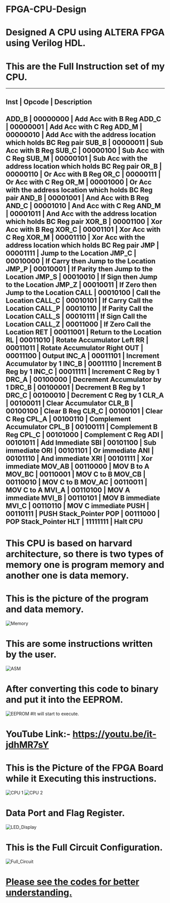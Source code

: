 # FPGA-CPU-Design
# Designed A CPU using ALTERA FPGA using Verilog HDL.
# This are the Full Instruction set of my CPU.
---------------------------------------------------------------
Inst   | Opcode   |   Description
---------------------------------------------------------------
ADD_B  | 00000000 | Add Acc with B Reg
ADD_C  | 00000001 | Add Acc with C Reg
ADD_M  | 00000010 | Add Acc with the address location which holds BC Reg pair
SUB_B  | 00000011 | Sub Acc with B Reg
SUB_C  | 00000100 | Sub Acc with C Reg
SUB_M  | 00000101 | Sub Acc with the address location which holds BC Reg pair
OR_B   | 00000110 | Or Acc with B Reg
OR_C   | 00000111 | Or Acc with C Reg
OR_M   | 00001000 | Or Acc with the address location which holds BC Reg pair
AND_B  | 00001001 | And Acc with B Reg
AND_C  | 00001010 | And Acc with C Reg
AND_M  | 00001011 | And Acc with the address location which holds BC Reg pair
XOR_B  | 00001100 | Xor Acc with B Reg
XOR_C  | 00001101 | Xor Acc with C Reg
XOR_M  | 00001110 | Xor Acc with the address location which holds BC Reg pair
JMP    | 00001111 | Jump to the Location
JMP_C  | 00010000 | If Carry then Jump to the Location
JMP_P  | 00010001 | If Parity then Jump to the Location
JMP_S  | 00010010 | If Sign then Jump to the Location
JMP_Z  | 00010011 | If Zero then Jump to the Location
CALL   | 00010100 | Call the Location
CALL_C | 00010101 | If Carry Call the Location
CALL_P | 00010110 | If Parity Call the Location
CALL_S | 00010111 | If Sign Call the Location
CALL_Z | 00011000 | If Zero Call the Location
RET    | 00011001 |	Return to the Location
RL     | 00011010 |	Rotate Accumulator Left
RR     | 00011011 |	Rotate Accumulator Right
OUT    | 00011100 | Output
INC_A  | 00011101 | Increment Accumulator by 1
INC_B  | 00011110 | Increment B Reg by 1
INC_C  | 00011111 | Increment C Reg by 1
DRC_A  | 00100000 | Decrement Accumulator by 1
DRC_B  | 00100001 | Decrement B Reg by 1
DRC_C  | 00100010 | Decrement C Reg by 1
CLR_A  | 00100011 | Clear Accumulator
CLR_B  | 00100100 | Clear B Reg
CLR_C  | 00100101 | Clear C Reg
CPL_A  | 00100110 | Complement  Accumulator
CPL_B  | 00100111 | Complement B Reg
CPL_C  | 00101000 | Complement C Reg
ADI    | 00101011 | Add Immediate
SBI    | 00101100 | Sub immediate
ORI    | 00101101 | Or immediate 
ANI    | 00101110 | And immediate
XRI    | 00101111 | Xor immediate
MOV_AB | 00110000 | MOV B to A
MOV_BC | 00110001 | MOV C to B
MOV_CB | 00110010 | MOV C to B
MOV_AC | 00110011 | MOV C to A
MVI_A  | 00110100 | MOV A immediate
MVI_B  | 00110101 | MOV B immediate
MVI_C  | 00110110 | MOV C immediate
PUSH   | 00110111 | PUSH Stack_Pointer
POP    | 00111000 | POP Stack_Pointer
HLT    | 11111111 | Halt CPU
---------------------------------------------------------------
# This CPU is based on harvard architecture, so there is two types of memory one is program memory and another one is data memory.
# This is the picture of the program and data memory.
![Memory](https://github.com/shuvabratadey/FPGA-CPU-Design/blob/main/Pictures/Memorys.JPG)
# This are some instructions written by the user.

![ASM](https://github.com/shuvabratadey/FPGA-CPU-Design/blob/main/Pictures/ASM_Code.JPG)

# After converting this code to binary and put it into the EEPROM.
![EEPROM](https://github.com/shuvabratadey/FPGA-CPU-Design/blob/main/FPGA%20EEPROM/EEPROM.jpg)
#It will start to execute.
# YouTube Link:- https://youtu.be/it-jdhMR7sY
# This is the Picture of the FPGA Board while it Executing this instructions.
![CPU 1](https://github.com/shuvabratadey/FPGA-CPU-Design/blob/main/Pictures/FPGA_1.jpg)
![CPU 2](https://github.com/shuvabratadey/FPGA-CPU-Design/blob/main/Pictures/FPGA_2.jpg)
# Data Port and Flag Register.
![LED_Display](https://github.com/shuvabratadey/FPGA-CPU-Design/blob/main/FPGA%20EEPROM/LED_Display.jpg)
# This is the Full Circuit Configuration.
![Full_Circuit](https://github.com/shuvabratadey/FPGA-CPU-Design/blob/main/FPGA%20EEPROM/Full_Board.jpg)
# [Please see the codes for better understanding.](https://github.com/shuvabratadey/FPGA-CPU-Design/blob/main/Program/CPU_Design.v)
